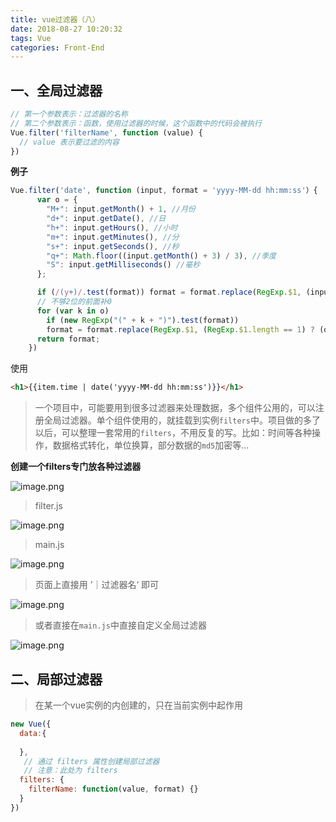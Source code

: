 ```yaml
---
title: vue过滤器（八）
date: 2018-08-27 10:20:32
tags: Vue
categories: Front-End
---
```


## 一、全局过滤器

```javascript
// 第一个参数表示：过滤器的名称
// 第二个参数表示：函数，使用过滤器的时候，这个函数中的代码会被执行
Vue.filter('filterName', function (value) {
  // value 表示要过滤的内容
})
```

**例子**

```javascript
Vue.filter('date', function (input, format = 'yyyy-MM-dd hh:mm:ss'）{
      var o = {
        "M+": input.getMonth() + 1, //月份 
        "d+": input.getDate(), //日 
        "h+": input.getHours(), //小时 
        "m+": input.getMinutes(), //分 
        "s+": input.getSeconds(), //秒 
        "q+": Math.floor((input.getMonth() + 3) / 3), //季度 
        "S": input.getMilliseconds() //毫秒 
      };

      if (/(y+)/.test(format)) format = format.replace(RegExp.$1, (input.getFullYear() + "").substr(4 - RegExp.$1.length));
      // 不够2位的前面补0
      for (var k in o)
        if (new RegExp("(" + k + ")").test(format)) 
        format = format.replace(RegExp.$1, (RegExp.$1.length == 1) ? (o[k]) : (("00" + o[k]).substr(("" + o[k]).length)));
      return format;
    })
```

使用

```html
<h1>{{item.time | date('yyyy-MM-dd hh:mm:ss')}}</h1>
```

> 一个项目中，可能要用到很多过滤器来处理数据，多个组件公用的，可以注册全局过滤器。单个组件使用的，就挂载到实例`filters`中。项目做的多了以后，可以整理一套常用的`filters`，不用反复的写。比如：时间等各种操作，数据格式转化，单位换算，部分数据的`md5`加密等…

**创建一个filters专门放各种过滤器**

![image.png](https://upload-images.jianshu.io/upload_images/1480597-0bab828b656d1753.png?imageMogr2/auto-orient/strip%7CimageView2/2/w/1240)

> filter.js

![image.png](https://upload-images.jianshu.io/upload_images/1480597-2fd4231409acdea4.png?imageMogr2/auto-orient/strip%7CimageView2/2/w/1240)

>  main.js

![image.png](https://upload-images.jianshu.io/upload_images/1480597-631dabdbf85a1bd8.png?imageMogr2/auto-orient/strip%7CimageView2/2/w/1240)

> 页面上直接用 ’｜过滤器名‘ 即可

![image.png](https://upload-images.jianshu.io/upload_images/1480597-0941a212212fa3aa.png?imageMogr2/auto-orient/strip%7CimageView2/2/w/1240)

> 或者直接在`main.js`中直接自定义全局过滤器


![image.png](https://upload-images.jianshu.io/upload_images/1480597-0efefc41d3b8e530.png?imageMogr2/auto-orient/strip%7CimageView2/2/w/1240)


## 二、局部过滤器

> 在某一个vue实例的内创建的，只在当前实例中起作用

```javascript
new Vue({
  data:{
      
  },
   // 通过 filters 属性创建局部过滤器
   // 注意：此处为 filters
  filters: {
    filterName: function(value, format) {}
  }
})
```
